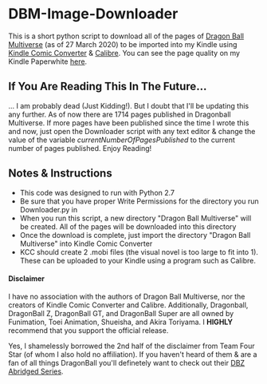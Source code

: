 # DBM-Image-Downloader
This is a short python script to download all of the pages of [Dragon Ball Multiverse](https://www.dragonball-multiverse.com/) (as of 27 March 2020) to be imported into my Kindle using [Kindle Comic Converter](https://kcc.iosphe.re/) & [Calibre](https://calibre-ebook.com/). You can see the page quality on my Kindle Paperwhite [here](https://imgur.com/a/RsKLo5P).

## If You Are Reading This In The Future...
... I am probably dead (Just Kidding!). But I doubt that I'll be updating this any further. As of now there are 1714 pages published in Dragonball Multiverse. If more pages have been published since the time I wrote this and now, just open the Downloader script with any text editor & change the value of the variable _currentNumberOfPagesPublished_ to the current number of pages published. Enjoy Reading!

## Notes & Instructions
<ul>
<li>This code was designed to run with Python 2.7</li>
<li>Be sure that you have proper Write Permissions for the directory you run Downloader.py in</li>
<li>When you run this script, a new directory "Dragon Ball Multiverse" will be created. All of the pages will be downloaded into this directory</li>
<li>Once the download is complete, just import the directory "Dragon Ball Multiverse" into Kindle Comic Converter</li>
<li>KCC should create 2 .mobi files (the visual novel is too large to fit into 1). These can be uploaded to your Kindle using a program such as Calibre.</li>
</ul>

#### Disclaimer
I have no association with the authors of Dragon Ball Multiverse, nor the creators of Kindle Comic Converter and Calibre. Additionally, Dragonball, DragonBall Z, DragonBall GT, and DragonBall Super are all owned by Funimation, Toei Animation, Shueisha, and Akira Toriyama. I __HIGHLY__ recommend that you support the official release.

Yes, I shamelessly borrowed the 2nd half of the disclaimer from Team Four Star (of whom I also hold no affiliation). If you haven't heard of them & are a fan of all things DragonBall you'll definetely want to check out their [DBZ Abridged Series](https://www.youtube.com/watch?v=2nYozPLpJRE&t=1s).
